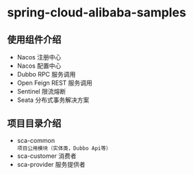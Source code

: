# spring-cloud-alibaba-samples
## 使用组件介绍
* Nacos 注册中心
* Nacos 配置中心
* Dubbo RPC 服务调用
* Open Feign REST 服务调用
* Sentinel 限流熔断
* Seata 分布式事务解决方案
## 项目目录介绍
* sca-common <br>
`项目公用模块（实体类，Dubbo Api等）`
* sca-customer 消费者
* sca-provider 服务提供者

